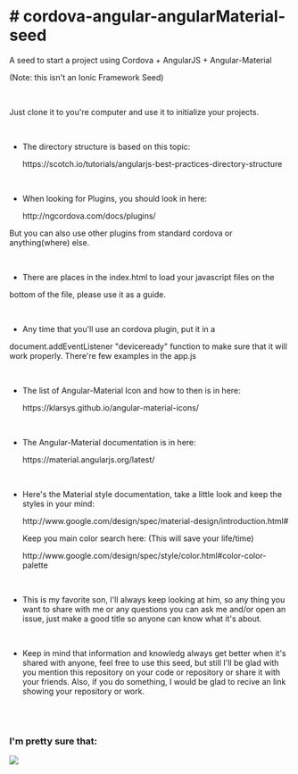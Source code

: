 <h1># cordova-angular-angularMaterial-seed</h1>

<p>A seed to start a project using Cordova + AngularJS + Angular-Material</p>
<p>(Note: this isn't an Ionic Framework Seed)</p>

<br/>

<p>Just clone it to you're computer and use it to initialize your projects.<p>

<br/>

* <p>The directory structure is based on this topic:</p>
  https://scotch.io/tutorials/angularjs-best-practices-directory-structure

<br/>

* <p>When looking for Plugins, you should look in here:</p>
  http://ngcordova.com/docs/plugins/
<p>But you can also use other plugins from standard cordova or anything(where) else.</p>

<br/>

* <p>There are places in the index.html to load your javascript files on the
bottom of the file, please use it as a guide.</p>

<br/>

* <p>Any time that you'll use an cordova plugin, put it in a 
document.addEventListener "deviceready" function to make sure that it will
work properly. There're few examples in the app.js</p>

<br/>

* <p>The list of Angular-Material Icon and how to then is in here:</p>
  https://klarsys.github.io/angular-material-icons/

<br/>

* <p>The Angular-Material documentation is in here:</p>
  https://material.angularjs.org/latest/

<br/>

* <p>Here's the Material style documentation, take a little look and keep the styles in your mind:</p>
  http://www.google.com/design/spec/material-design/introduction.html#
  <p>Keep you main color search here: (This will save your life/time)</p>
  http://www.google.com/design/spec/style/color.html#color-color-palette

<br/>

* <p>This is my favorite son, I'll always keep looking at him, so any thing you want to share with me or any questions you can ask me and/or open an issue, just make a good title so anyone can know what it's about.</p>

<br/>

* <p>Keep in mind that information and knowledg always get better when it's shared with anyone, feel free to use this seed, but still I'll be glad with you mention this repository on your code or repository or share it with your friends. Also, if you do something, I would be glad to recive an link showing your repository or work.</p>
  
<br/>
<br/>
  
<h3>I'm pretty sure that:</h3>
<img src="http://junkee.com/wp-content/uploads/2013/08/thats-all-folks-7172-1280x800.jpg" />

